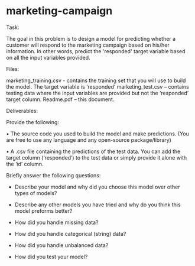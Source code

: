 # marketing-campaign

Task:

The goal in this problem is to design a model for predicting whether a customer will respond to the marketing campaign based on his/her information. In other words, predict the 'responded' target variable based on all the input variables provided.

Files:

marketing_training.csv - contains the training set that you will use to build the model. The target variable is ‘responded’
marketing_test.csv – contains testing data where the input variables are provided but not the ‘responded’ target column.
Readme.pdf – this document.

Deliverables:

Provide the following:

• The source code you used to build the model and make predictions. (You are free to use any language and any open-source package/library)

• A .csv file containing the predictions of the test data. You can add the target column (‘responded’) to the test data or simply provide it alone with the ‘id’ column.

Briefly answer the following questions:

- Describe your model and why did you choose this model over other types of models?

- Describe any other models you have tried and why do you think this model preforms better?

- How did you handle missing data?

- How did you handle categorical (string) data?

- How did you handle unbalanced data?

- How did you test your model?
